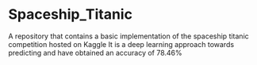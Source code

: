 # Spaceship_Titanic
A repository that contains a basic implementation of the spaceship titanic competition hosted on Kaggle
It is a deep learning approach towards predicting and have obtained an accuracy of 78.46%
